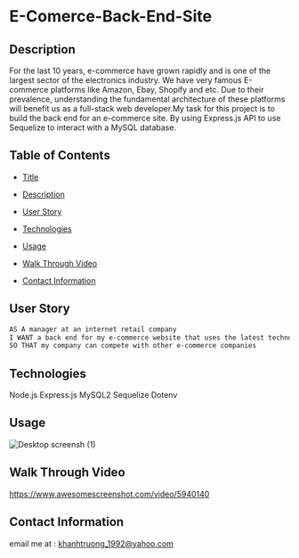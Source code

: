 # E-Comerce-Back-End-Site

## Description 
For the last 10 years, e-commerce have grown rapidly and is one of the largest sector of the electronics industry. We have very famous E-commerce platforms like Amazon, Ebay, Shopify and etc. Due to their prevalence, understanding the fundamental architecture of these platforms will benefit us as a full-stack web developer.My task  for this project is to build the back end for an e-commerce site. By using Express.js API to use Sequelize to interact with a MySQL database.

## Table of Contents 
- [Title](#Title)

- [Description](#Description)

- [User Story](#UserStory)

- [Technologies](#Technologies)

- [Usage](#Usage)

- [Walk Through Video](#WalkThroughVideo)


- [Contact Information](#ContactInformation)

## User Story
```md
AS A manager at an internet retail company
I WANT a back end for my e-commerce website that uses the latest technologies
SO THAT my company can compete with other e-commerce companies
```

## Technologies
Node.js
Express.js
MySQL2
Sequelize
Dotenv

## Usage
![Desktop screensh (1)](https://user-images.githubusercontent.com/82126894/140874208-d6ee65fa-1cf2-4d1d-8b67-9d7d5d9983c2.png)



## Walk Through Video
 https://www.awesomescreenshot.com/video/5940140

## Contact Information 
email me at : khanhtruong_1992@yahoo.com 